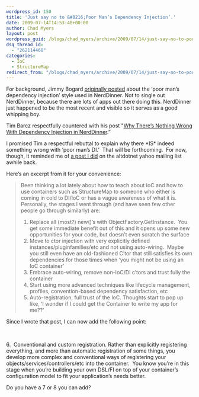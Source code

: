 ```yaml
---
wordpress_id: 150
title: 'Just say no to &#8216;Poor Man’s Dependency Injection’.'
date: 2009-07-14T14:53:48+00:00
author: Chad Myers
layout: post
wordpress_guid: /blogs/chad_myers/archive/2009/07/14/just-say-no-to-poor-man-s-dependency-injection.aspx
dsq_thread_id:
  - "262114468"
categories:
  - IoC
  - StructureMap
redirect_from: "/blogs/chad_myers/archive/2009/07/14/just-say-no-to-poor-man-s-dependency-injection.aspx/"
---
```

For background, Jimmy Bogard [originally posted](https://lostechies.com/blogs/jimmy_bogard/archive/2009/07/03/how-not-to-do-dependency-injection-in-nerddinner.aspx) about the ‘poor man’s dependency injection’ style used in NerdDinner. Not to single out NerdDinner, because there are lots of apps out there doing this. NerdDinner just happened to be the most recent and visible so it serves as a good whipping boy.

Tim Barcz respectfully countered with his post "[Why There’s Nothing Wrong With Dependency Injection in NerdDinner](http://devlicio.us/blogs/tim_barcz/archive/2009/07/12/why-there-s-nothing-wrong-with-dependency-injection-in-nerddinner.aspx).”

I promised Tim a respectful rebuttal to explain why there \*IS\* indeed something wrong with ‘poor man’s DI.’&#160; That will be forthcoming.&#160; For now, though, it reminded me of [a post I did](http://tech.groups.yahoo.com/group/altdotnet/message/10434) on the altdotnet yahoo mailing list awhile back.

Here’s an excerpt from it for your convenience:

> Been thinking a lot lately about how to teach about IoC and how to use containers such as StructureMap to someone who either is coming in cold to DI/IoC or has a vague awareness of what it is.   
> Personally, the stages I went through (and have seen few other people go through similarly) are:
> 
>   1. Replace all (most?) new()&#8217;s with ObjectFactory.GetInstance<T>.&#160; You get some immediate benefit out of this and it opens up some new opportunities for your code, but doesn&#8217;t even scratch the surface 
>   2. Move to ctor injection with very explicitly defined instances/pluginfamilies/etc and not using auto-wiring.&#160; Maybe you still even have an old-fashioned C&#8217;tor that still satisfies its own dependencies for those times when &#8216;you might not be using an IoC container&#8217; 
>   3. Embrace auto-wiring, remove non-IoC/DI c&#8217;tors and trust fully the container 
>   4. Start using more advanced techniques like lifecycle management, profiles, convention-based dependency satisfaction, etc 
>   5. Auto-registration, full trust of the IoC. Thoughts start to pop up like, &#8216;I wonder if I could get the Container to write my app for me??&#8217; 

Since I wrote that post, I can now add the following point:

&#160;

6.&#160; Conventional and custom registration. Rather than explicitly registering everything, and more than automatic registration of some things, you develop more complex and conventional ways of registering your objects/services/controllers/etc into the container.&#160; You know you’re in this stage when you’re building your own DSL/FI on top of your container’s configuration model to fit your application’s needs better.

Do you have a 7 or 8 you can add?